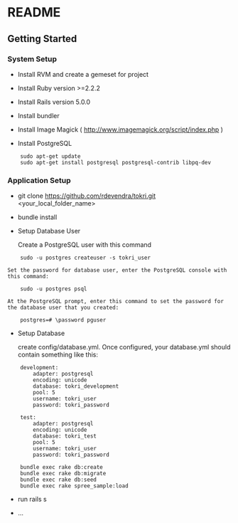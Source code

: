 # README

Getting Started
------------------

### System Setup

* Install RVM and create a gemeset for project

* Install Ruby version >=2.2.2

* Install Rails version 5.0.0

* Install bundler

* Install Image Magick ( http://www.imagemagick.org/script/index.php )

* Install PostgreSQL
```shell
    sudo apt-get update
    sudo apt-get install postgresql postgresql-contrib libpq-dev
```

### Application Setup

* git clone https://github.com/rdevendra/tokri.git <your_local_folder_name> 

* bundle install

* Setup Database User

    Create a PostgreSQL user with this command
```shell
    sudo -u postgres createuser -s tokri_user
```

    Set the password for database user, enter the PostgreSQL console with this command:
```shell    
    sudo -u postgres psql
```

    At the PostgreSQL prompt, enter this command to set the password for the database user that you created:
```shell
    postgres=# \password pguser
```
 
    
* Setup Database 

    create config/database.yml. Once configured, your database.yml should contain something like this:
```shell
    development:
        adapter: postgresql
        encoding: unicode
        database: tokri_development
        pool: 5
        username: tokri_user
        password: tokri_password

    test:
        adapter: postgresql
        encoding: unicode
        database: tokri_test
        pool: 5
        username: tokri_user
        password: tokri_password
```


```shell
    bundle exec rake db:create
    bundle exec rake db:migrate
    bundle exec rake db:seed
    bundle exec rake spree_sample:load
```    

* run rails s

* ...
